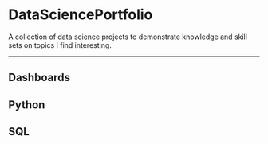 # DataSciencePortfolio
A collection of data science projects to demonstrate knowledge and skill sets on topics I find interesting. 
***
## Dashboards
## Python
## SQL
